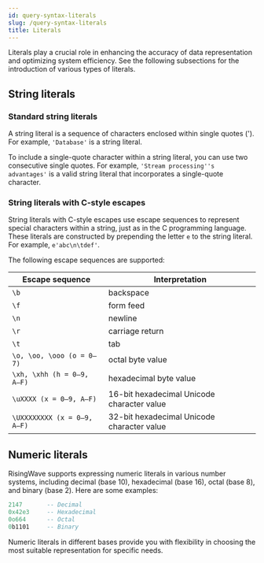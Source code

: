 ```yaml
---
id: query-syntax-literals
slug: /query-syntax-literals
title: Literals
---
```

<head>
  <link rel="canonical" href="https://docs.risingwave.com/docs/current/query-syntax-literals/" />
</head>

Literals play a crucial role in enhancing the accuracy of data representation and optimizing system efficiency. See the following subsections for the introduction of various types of literals.

## String literals

### Standard string literals

A string literal is a sequence of characters enclosed within single quotes ('). For example, `'Database'` is a string literal.

To include a single-quote character within a string literal, you can use two consecutive single quotes. For example, `'Stream processing''s advantages'` is a valid string literal that incorporates a single-quote character.

### String literals with C-style escapes

String literals with C-style escapes use escape sequences to represent special characters within a string, just as in the C programming language. These literals are constructed by prepending the letter `e` to the string literal. For example, `e'abc\n\tdef'`.

The following escape sequences are supported:

Escape sequence | Interpretation
--- | ---
`\b` | backspace
`\f` | form feed
`\n` | newline
`\r` | carriage return
`\t` | tab
`\o, \oo, \ooo (o = 0–7)` | octal byte value
`\xh, \xhh (h = 0–9, A–F)` | hexadecimal byte value
`\uXXXX (x = 0–9, A–F)`  | 16-bit hexadecimal Unicode character value
`\UXXXXXXXX (x = 0–9, A–F)` | 32-bit hexadecimal Unicode character value

## Numeric literals

RisingWave supports expressing numeric literals in various number systems, including decimal (base 10), hexadecimal (base 16), octal (base 8), and binary (base 2). Here are some examples:

```sql
2147       -- Decimal
0x42e3     -- Hexadecimal
0o664      -- Octal
0b1101     -- Binary
```

Numeric literals in different bases provide you with flexibility in choosing the most suitable representation for specific needs.
